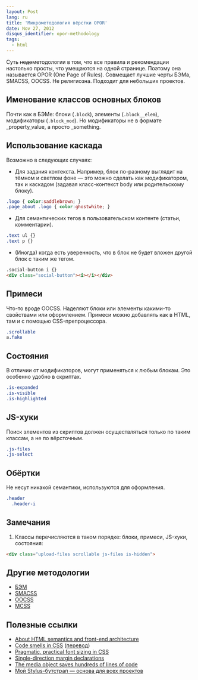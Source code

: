 ```yaml
---
layout: Post
lang: ru
title: 'Микрометодология вёрстки OPOR'
date: Nov 27, 2012
disqus_identifier: opor-methodology
tags:
  - html
---
```


Суть <del>недо</del>методологии в том, что все правила и рекомендации настолько просты, что умещаются на одной странице. Поэтому она называется OPOR (One Page of Rules). Совмещает лучшие черты БЭМа, SMACSS, OOCSS. Не религиозна. Подходит для небольших проектов.

## Именование классов основных блоков

Почти как в БЭМе: блоки (`.block`), элементы (`.block__elem`), модификаторы (`.block_mod`). Но модификаторы не в формате _property_value, а просто _something.

## Использование каскада

Возможно в следующих случаях:

* Для задания контекста. Например, блок по-разному выглядит на тёмном и светлом фоне — это можно сделать как модификатором, так и каскадом (задавая класс-контекст body или родительскому блоку).

```css
.logo { color:saddlebrown; }
.page_about .logo { color:ghostwhite; }
```

* Для семантических тегов в пользовательском контенте (статьи, комментарии).

```css
.text ul {}
.text p {}
```

* (Иногда) когда есть уверенность, что в блок не будет вложен другой блок с таким же тегом.

```html
.social-button i {}
<div class="social-button"><i></i></div>
```

## Примеси

Что-то вроде OOCSS. Наделяют блоки или элементы какими-то свойствами или оформлением. Примеси можно добавлять как в HTML, там и с помощью CSS-препроцессора.

```css
.scrollable
a.fake
```

## Состояния

В отличии от модификаторов, могут применяться к любым блокам. Это особенно удобно в скриптах.

```css
.is-expanded
.is-visible
.is-highlighted
```

## JS-хуки

Поиск элементов из скриптов должен осуществляться только по таким классам, а не по вёрсточным.

```css
.js-files
.js-select
```

## Обёртки

Не несут никакой семантики, используются для оформления.

```css
.header
  .header-i
```

## Замечания

1. Классы перечисляются в таком порядке: блоки, примеси, JS-хуки, состояния:

```html
<div class="upload-files scrollable js-files is-hidden">
```

## Другие методологии

* [БЭМ](http://ru.bem.info/)
* [SMACSS](http://smacss.com/)
* [OOCSS](http://coding.smashingmagazine.com/2011/12/12/an-introduction-to-object-oriented-css-oocss/)
* [MCSS](https://github.com/operatino/MCSS)

## Полезные ссылки

* [About HTML semantics and front-end architecture](http://nicolasgallagher.com/about-html-semantics-front-end-architecture/)
* [Code smells in CSS](http://csswizardry.com/2012/11/code-smells-in-css/) ([перевод](http://www.beskrovnyy.com/verstka/kogda-css-kod-s-dushkom/))
* [Pragmatic, practical font sizing in CSS](http://csswizardry.com/2012/02/pragmatic-practical-font-sizing-in-css/)
* [Single-direction margin declarations](http://csswizardry.com/2012/06/single-direction-margin-declarations/)
* [The media object saves hundreds of lines of code](http://www.stubbornella.org/content/2010/06/25/the-media-object-saves-hundreds-of-lines-of-code/)
* [Мой Stylus-бутстрап — основа для всех проектов](https://github.com/sapegin/tamia)
